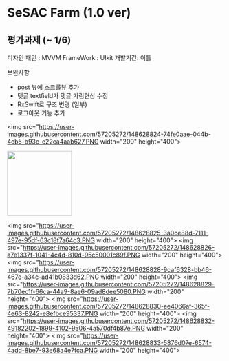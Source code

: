 # SeSAC Farm (1.0 ver)

## 평가과제 (~ 1/6)

디자인 패턴 : MVVM
FrameWork : UIkit
개발기간: 이틀

보완사항

- post 뷰에 스크롤뷰 추가
- 댓글 textfield가 댓글 가림현상 수정
- RxSwift로 구조 변경 (일부)
- 로그아웃 기능 추가

<img src="https://user-images.githubusercontent.com/57205272/148628824-74fe0aae-044b-4cb5-b93c-e22ca4aab627.PNG  width="200" height="400">
                                                                                                                                         
<img width="150" src="https://user-images.githubusercontent.com/57205272/148628824-74fe0aae-044b-4cb5-b93c-e22ca4aab627.PNG">
                                                                                                                                         
<img src="https://user-images.githubusercontent.com/57205272/148628825-3a0ce88d-7111-497e-95df-63c18f7a64c3.PNG  width="200" height="400">
<img src="https://user-images.githubusercontent.com/57205272/148628826-a7e1337f-1041-4c4d-810d-95c50001c89f.PNG  width="200" height="400">
<img src="https://user-images.githubusercontent.com/57205272/148628828-9caf6328-bb46-467e-a34c-ad41b0833d62.PNG  width="200" height="400">
<img src="https://user-images.githubusercontent.com/57205272/148628829-7b70ec1f-66ca-44a9-8ae6-09ad8dee5080.PNG  width="200" height="400">                          <img src="https://user-images.githubusercontent.com/57205272/148628830-ee4066af-365f-4e63-8242-e8efbce95337.PNG  width="200" height="400">
<img src="https://user-images.githubusercontent.com/57205272/148628832-49182202-1899-4102-9506-4a570df4b87e.PNG  width="200" height="400">
<img src="https://user-images.githubusercontent.com/57205272/148628833-5876d07e-6574-4add-8be7-93e68a4e7fca.PNG  width="200" height="400">

